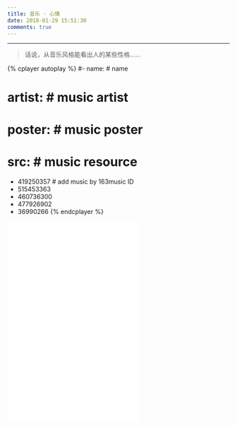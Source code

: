 ```yaml
---
title: 音乐 · 心情
date: 2018-01-29 15:51:30
comments: true
---
```


----------------------------------

> 话说，从音乐风格能看出人的某些性格......




{% cplayer autoplay %}
  #- name:        # name
  #  artist:      # music artist
  #  poster:      # music poster
  #  src:         # music resource
- 419250357     # add music by 163music ID 
- 515453363
- 460736300
- 477926902
- 36990266
{% endcplayer %}

<!-- <iframe frameborder="no" border="0" marginwidth="0" marginheight="0" minwidth=330 height=450 src="//music.163.com/outchain/player?type=0&id=2026957271&auto=1&height=430"></iframe> -->

<iframe frameborder="no" border="0" marginwidth="0" marginheight="0" minwidth=330 height=450 src="//music.163.com/outchain/player?type=0&id=2031425504&auto=0&height=430"></iframe>

